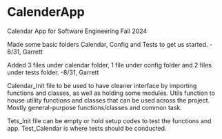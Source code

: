 # CalenderApp
Calendar App for Software Engineering Fall 2024

Made some basic folders Calendar, Config and Tests to get us started. - 8/31, Garrett

Added 3 files under calendar folder, 1 file under config folder and 2 files under tests folder. -8/31, Garrett

Calendar_Init file to be used to have cleaner interface by importing functions and classes, as well as holding some modules. 
Utils function to house utility functions and classes that can be used across the project. Mostly general-purpose functions/classes and common task. 

Tets_Init file can be empty or hold setup codes to test the functions and app.
Test_Calendar is where tests should be conducted.

